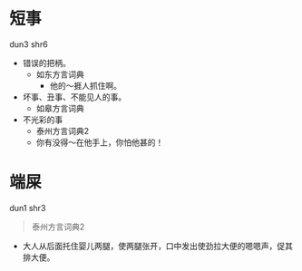 # 短事
dun3 shr6
+ 错误的把柄。
  * 如东方言词典
    - 他的～捱人抓住啊。
+ 坏事、丑事、不能见人的事。
  * 如皋方言词典
+ 不光彩的事
  * 泰州方言词典2
  - 你有没得～在他手上，你怕他甚的！

# 端屎
dun1 shr3
> 泰州方言词典2
- 大人从后面托住婴儿两腿，使两腿张开，口中发出使劲拉大便的嗯嗯声，促其排大便。
